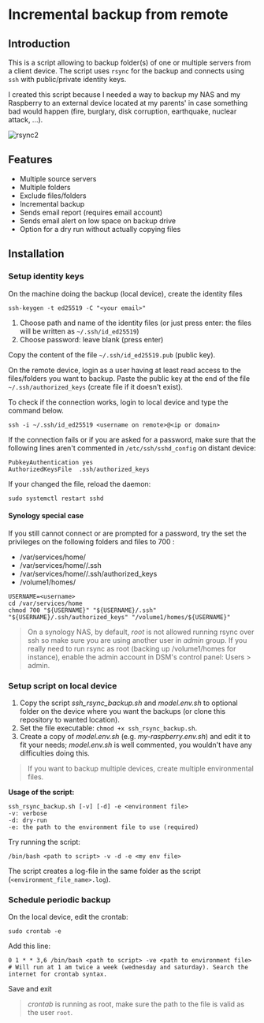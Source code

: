 # Incremental backup from remote
## Introduction
This is a script allowing to backup folder(s) of one or multiple servers from a client device.
The script uses `rsync` for the backup and connects using `ssh` with public/private identity keys.

I created this script because I needed a way to backup my NAS and my Raspberry to an external device located at my parents' in case something bad would happen  (fire, burglary, disk corruption, earthquake, nuclear attack, ...). 

![rsync2](https://github.com/nh-yoz/rsync-incremental-remote-backup/assets/82522085/6ce3766b-7444-49c8-9fc0-2a8d539a83ad)

## Features
- Multiple source servers
- Multiple folders
- Exclude files/folders
- Incremental backup
- Sends email report (requires email account)
- Sends email alert on low space on backup drive
- Option for a dry run without actually copying files

## Installation
### Setup identity keys
On the machine doing the backup (local device), create the identity files
```
ssh-keygen -t ed25519 -C "<your email>"
```
1. Choose path and name of the identity files (or just press enter: the files will be written as `~/.ssh/id_ed25519`)
2. Choose password: leave blank (press enter)

Copy the content of the file `~/.ssh/id_ed25519.pub` (public key).

On the remote device, login as a user having at least read access to the files/folders you want to backup. Paste the public key at the end of the file `~/.ssh/authorized_keys` (create file if it doesn't exist).

To check if the connection works, login to local device and type the command below.
```
ssh -i ~/.ssh/id_ed25519 <username on remote>@<ip or domain>
```
If the connection fails or if you are asked for a password, make sure that the following lines aren't commented in `/etc/ssh/sshd_config` on distant device:
```
PubkeyAuthentication yes
AuthorizedKeysFile  .ssh/authorized_keys
```
If your changed the file, reload the daemon:
```
sudo systemctl restart sshd
```

#### Synology special case
If you still cannot connect or are prompted for a password, try the set the privileges on the following folders and files to 700 :
- /var/services/home/<username>
- /var/services/home/<username>/.ssh
- /var/services/home/<username>/.ssh/authorized_keys
- /volume1/homes/<username>
```
USERNAME=<username>
cd /var/services/home
chmod 700 "${USERNAME}" "${USERNAME}/.ssh" "${USERNAME}/.ssh/authorized_keys" "/volume1/homes/${USERNAME}"
```
> On a synology NAS, by default, _root_ is not allowed running rsync over ssh so make sure you are using another user in _admin_ group. If you really need to run rsync as root (backing up /volume1/homes for instance), enable the admin account in DSM's control panel: Users > admin.


### Setup script on local device
1. Copy the script _ssh_rsync_backup.sh_ and _model.env.sh_ to optional folder on the device where you want the backups (or clone this repository to wanted location).
2. Set the file executable: `chmod +x ssh_rsync_backup.sh`.
3. Create a copy of _model.env.sh_ (e.g. _my-raspberry.env.sh_) and edit it to fit your needs; _model.env.sh_ is well commented, you wouldn't have any difficulties doing this.

> If you want to backup multiple devices, create multiple environmental files.

**Usage of the script:**
```
ssh_rsync_backup.sh [-v] [-d] -e <environment file>
-v: verbose
-d: dry-run
-e: the path to the environment file to use (required)
```

Try running the script:
```
/bin/bash <path to script> -v -d -e <my env file>
```
The script creates a log-file in the same folder as the script (`<environment_file_name>.log`).

### Schedule periodic backup
On the local device, edit the crontab:
```
sudo crontab -e
```
Add this line:
```
0 1 * * 3,6 /bin/bash <path to script> -ve <path to environment file> # Will run at 1 am twice a week (wednesday and saturday). Search the internet for crontab syntax.
```
Save and exit

> _crontab_ is running as root, make sure the path to the file is valid as the user `root`.

